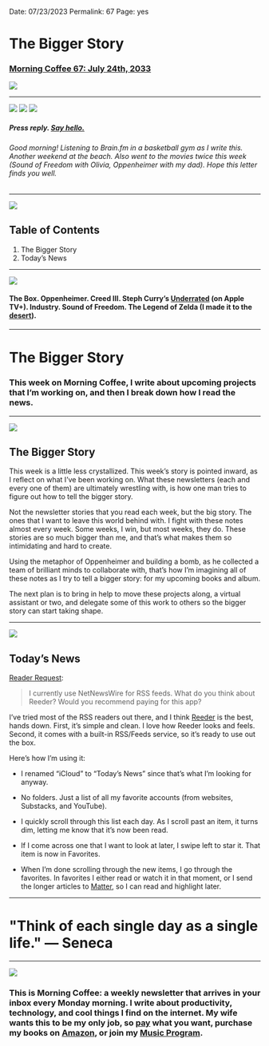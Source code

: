 
Date: 07/23/2023
Permalink: 67
Page: yes

# The Bigger Story

### [Morning Coffee 67: July 24th, 2033][1]

![][image-1]

---- 

![][image-2]
![][image-3]
![][image-4]

##### Press reply. [Say hello.][2]

###### Good morning! Listening to Brain.fm in a basketball gym as I write this. Another weekend at the beach. Also went to the movies twice this week (Sound of Freedom with Olivia, Oppenheimer with my dad). Hope this letter finds you well.

---- 

![][image-5]

## Table of Contents

1. The Bigger Story
2. Today’s News

---- 

![][image-6]

#### The Box. Oppenheimer. Creed III. Steph Curry’s [Underrated][3] (on Apple TV+). Industry. Sound of Freedom. The Legend of Zelda (I made it to the [desert][4]).

---- 

# The Bigger Story

### This week on Morning Coffee, I write about upcoming projects that I’m working on, and then I break down how I read the news.

---- 

![][image-7]

## The Bigger Story

This week is a little less crystallized. This week’s story is pointed inward, as I reflect on what I’ve been working on. What these newsletters (each and every one of them) are ultimately wrestling with, is how one man tries to figure out how to tell the bigger story.

Not the newsletter stories that you read each week, but the big story. The ones that I want to leave this world behind with. I fight with these notes almost every week. Some weeks, I win, but most weeks, they do. These stories are so much bigger than me, and that’s what makes them so intimidating and hard to create.

Using the metaphor of Oppenheimer and building a bomb, as he collected a team of brilliant minds to collaborate with, that’s how I’m imagining all of these notes as I try to tell a bigger story: for my upcoming books and album.

The next plan is to bring in help to move these projects along, a virtual assistant or two, and delegate some of this work to others so the bigger story can start taking shape. 

---- 

![][image-8]

## Today’s News

[Reader Request][5]:

> I currently use NetNewsWire for RSS feeds. What do you think about Reeder? Would you recommend paying for this app?

I’ve tried most of the RSS readers out there, and I think [Reeder][6] is the best, hands down. First, it’s simple and clean. I love how Reeder looks and feels. Second, it comes with a built-in RSS/Feeds service, so it’s ready to use out the box.

Here’s how I’m using it: 

- I renamed “iCloud” to “Today’s News” since that’s what I’m looking for anyway.

- No folders. Just a list of all my favorite accounts (from websites, Substacks, and YouTube).

- I quickly scroll through this list each day. As I scroll past an item, it turns dim, letting me know that it’s now been read.

- If I come across one that I want to look at later, I swipe left to star it. That item is now in Favorites.

- When I’m done scrolling through the new items, I go through the favorites. In favorites I either read or watch it in that moment, or I send the longer articles to [Matter][7], so I can read and highlight later.

---- 

# "Think of each single day as a single life." — Seneca

---- 

![][image-9]

### This is Morning Coffee: a weekly newsletter that arrives in your inbox every Monday morning. I write about productivity, technology, and cool things I find on the internet. My wife wants this to be my only job, so [pay][8] what you want, purchase my books on [Amazon][9], or join my [Music Program][10].

[1]:	https://nashp.com/72423
[2]:	mailto:nashp@me.com
[3]:	https://youtu.be/csMgsPbzs5o
[4]:	https://www.threads.net/t/Cu4y9aKOajf/?igshid=NTc4MTIwNjQ2YQ==
[5]:	mailto:nashp@me.com
[6]:	https://apps.apple.com/app/id1529445840
[7]:	https://apps.apple.com/app/id1501592184
[8]:	https://buy.stripe.com/fZe4jqd135LRc4U4gj
[9]:	https://www.amazon.com/dp/B0CQQG3JCF?binding=paperback&ref=dbs_dp_awt_sb_pc_tpbk
[10]:	https://patreon.com/nashp

[image-1]:	https://nashp.com/_media/mc.gif
[image-2]:	https://i.imgur.com/ksIdkvj.jpg
[image-3]:	https://i.imgur.com/FT39isD.jpg
[image-4]:	https://i.imgur.com/RzIGSUE.jpg
[image-5]:	https://i.imgur.com/eO2hcg2.jpg
[image-6]:	https://blotcdn.com/blog_7d9c6729f90a4fd68ca68a09e88009f0/_image_cache/7cf7610f-df38-435d-8654-200d185511c1.gif
[image-7]:	https://i.imgur.com/oyEjeLX.jpg
[image-8]:	https://i.imgur.com/H1MTlnn.jpg
[image-9]:	https://i.imgur.com/MwejBou.jpg